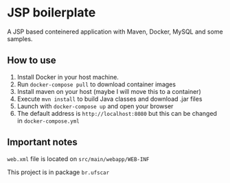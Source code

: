 # JSP boilerplate

A JSP based conteinered application with Maven, Docker, MySQL and some samples.

## How to use

1. Install Docker in your host machine.
1. Run `docker-compose pull` to download container images
1. Install maven on your host (maybe I will move this to a container)
1. Execute `mvn install` to build Java classes and download .jar files
1. Launch with `docker-compose up` and open your browser
1. The default address is `http://localhost:8080` but this can be changed in `docker-compose.yml`

## Important notes

`web.xml` file is located on `src/main/webapp/WEB-INF`

This project is in package `br.ufscar`

